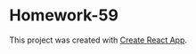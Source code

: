 # Homework-59

This project was created with [Create React App](https://github.com/facebook/create-react-app).
